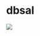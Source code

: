 # dbsal
<img src="https://capsule-render.vercel.app/api?type=cylinder&color=auto&height=300&section=header&text=Hello%20&fontSize=90" />
<img scr=”https://img.shields.io/badge/javascript-#F7DF1E?style=flat-square&logo=javascript&logoColor=white” />
